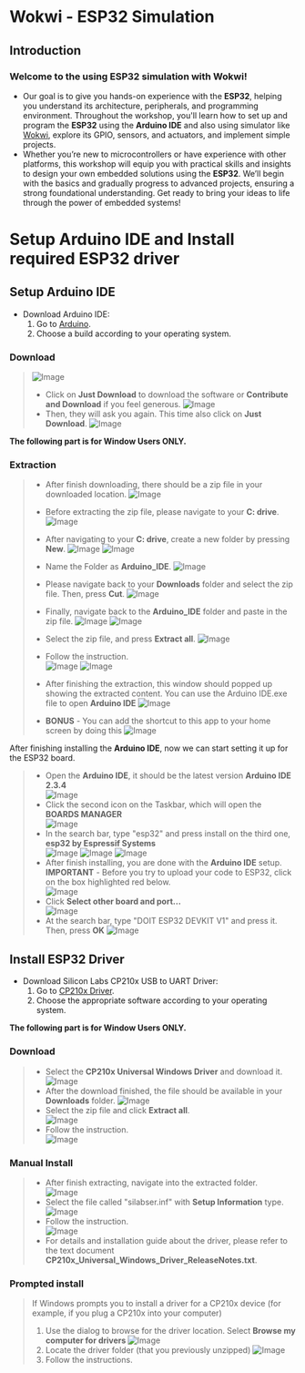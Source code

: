 # Wokwi - ESP32 Simulation

## Introduction

### Welcome to the using ESP32 simulation with Wokwi!
- Our goal is to give you hands-on experience with the **ESP32**, helping you understand its architecture, peripherals, and programming environment. Throughout the workshop, you'll learn how to set up and program the **ESP32** using the **Arduino IDE** and also using simulator like [Wokwi](https://wokwi.com/projects/new/esp32), explore its GPIO, sensors, and actuators, and implement simple projects.
- Whether you’re new to microcontrollers or have experience with other platforms, this workshop will equip you with practical skills and insights to design your own embedded solutions using the **ESP32**. We’ll begin with the basics and gradually progress to advanced projects, ensuring a strong foundational understanding. Get ready to bring your ideas to life through the power of embedded systems! 


# Setup Arduino IDE and Install required ESP32 driver

## Setup Arduino IDE

- Download Arduino IDE:
    1) Go to [Arduino](https://www.arduino.cc/en/software).
    2) Choose a build according to your operating system.
### Download
> ![Image](https://github.com/Robocon-Team-2025/Embedded_System_Workshop/blob/main/Image/Arduino-01.png)
> - Click on **Just Download** to download the software or **Contribute and Download** if you feel generous.
> ![Image](https://github.com/Robocon-Team-2025/Embedded_System_Workshop/blob/main/Image/Arduino-02.png)
> - Then, they will ask you again. This time also click on **Just Download**. 
> ![Image](https://github.com/Robocon-Team-2025/Embedded_System_Workshop/blob/main/Image/Arduino-03.png)

**The following part is for Window Users ONLY.**
### Extraction 
> - After finish downloading, there should be a zip file in your downloaded location. 
> ![Image](https://github.com/Robocon-Team-2025/Embedded_System_Workshop/blob/main/Image/Arduino-04.png)
> - Before extracting the zip file, please navigate to your **C: drive**.
> ![Image](https://github.com/Robocon-Team-2025/Embedded_System_Workshop/blob/main/Image/Arduino-05.png)
>
> - After navigating to your **C: drive**, create a new folder by pressing **New**.
> ![Image](https://github.com/Robocon-Team-2025/Embedded_System_Workshop/blob/main/Image/Arduino-06.png)
> ![Image](https://github.com/Robocon-Team-2025/Embedded_System_Workshop/blob/main/Image/Arduino-07.png)
> - Name the Folder as **Arduino_IDE**.
> ![Image](https://github.com/Robocon-Team-2025/Embedded_System_Workshop/blob/main/Image/Arduino-08.png)
>
> - Please navigate back to your **Downloads** folder and select the zip file. Then, press **Cut**. 
> ![Image](https://github.com/Robocon-Team-2025/Embedded_System_Workshop/blob/main/Image/Arduino-09.png)
>
> - Finally, navigate back to the **Arduino_IDE** folder and paste in the zip file.
> ![Image](https://github.com/Robocon-Team-2025/Embedded_System_Workshop/blob/main/Image/Arduino-10.png)
> ![Image](https://github.com/Robocon-Team-2025/Embedded_System_Workshop/blob/main/Image/Arduino-11.png)
>
> - Select the zip file, and press **Extract all**.
> ![Image](https://github.com/Robocon-Team-2025/Embedded_System_Workshop/blob/main/Image/Arduino-12.png)
>
> - Follow the instruction.  
> ![Image](https://github.com/Robocon-Team-2025/Embedded_System_Workshop/blob/main/Image/Arduino-13.png)
> ![Image](https://github.com/Robocon-Team-2025/Embedded_System_Workshop/blob/main/Image/Arduino-14.png)
> - After finishing the extraction, this window should popped up showing the extracted content. You can use the Arduino IDE.exe file to open **Arduino IDE**
> ![Image](https://github.com/Robocon-Team-2025/Embedded_System_Workshop/blob/main/Image/Arduino-151.png)
> - **BONUS** - You can add the shortcut to this app to your home screen by doing this
> ![Image](https://github.com/Robocon-Team-2025/Embedded_System_Workshop/blob/main/Image/Arduino-17.png)  

After finishing installing the **Arduino IDE**, now we can start setting it up for the ESP32 board.
> - Open the **Arduino IDE**, it should be the latest version **Arduino IDE 2.3.4**  
> ![Image](https://github.com/Robocon-Team-2025/Embedded_System_Workshop/blob/main/Image/Arduino-18.png)  
> - Click the second icon on the Taskbar, which will open the **BOARDS MANAGER**  
> ![Image](https://github.com/Robocon-Team-2025/Embedded_System_Workshop/blob/main/Image/Arduino-19.png)  
> - In the search bar, type "esp32" and press install on the third one, **esp32 by Espressif Systems**  
> ![Image](https://github.com/Robocon-Team-2025/Embedded_System_Workshop/blob/main/Image/Arduino-20.png)
> ![Image](https://github.com/Robocon-Team-2025/Embedded_System_Workshop/blob/main/Image/Arduino-21.png)
> ![Image](https://github.com/Robocon-Team-2025/Embedded_System_Workshop/blob/main/Image/Arduino-22.png) 
> - After finish installing, you are done with the **Arduino IDE** setup.
> **IMPORTANT** - Before you try to upload your code to ESP32, click on the box highlighted red below.  
> ![Image](https://github.com/Robocon-Team-2025/Embedded_System_Workshop/blob/main/Image/Arduino-23.png)
> - Click **Select other board and port...**  
> ![Image](https://github.com/Robocon-Team-2025/Embedded_System_Workshop/blob/main/Image/Arduino-24.png)
> - At the search bar, type "DOIT ESP32 DEVKIT V1" and press it. Then, press **OK**
> ![Image](https://github.com/Robocon-Team-2025/Embedded_System_Workshop/blob/main/Image/Arduino-26.png)

## Install ESP32 Driver

- Download Silicon Labs CP210x USB to UART Driver:
    1) Go to [CP210x Driver](https://www.silabs.com/developer-tools/usb-to-uart-bridge-vcp-drivers?tab=downloads).
    2) Choose the appropriate software according to your operating system.

**The following part is for Window Users ONLY.**
### Download
> - Select the **CP210x Universal Windows Driver** and download it.
> ![Image](https://github.com/Robocon-Team-2025/Embedded_System_Workshop/blob/main/Image/CP210X-1.png)  
> - After the download finished, the file should be available in your **Downloads** folder. 
> ![Image](https://github.com/Robocon-Team-2025/Embedded_System_Workshop/blob/main/Image/CP210X-2.png)  
> - Select the zip file and click **Extract all**.  
> ![Image](https://github.com/Robocon-Team-2025/Embedded_System_Workshop/blob/main/Image/CP210X-3.png)
> - Follow the instruction.  
> ![Image](https://github.com/Robocon-Team-2025/Embedded_System_Workshop/blob/main/Image/CP210X-4.png)

### Manual Install
> - After finish extracting, navigate into the extracted folder.  
> ![Image](https://github.com/Robocon-Team-2025/Embedded_System_Workshop/blob/main/Image/CP210X-5.png)
> - Select the file called "silabser.inf" with **Setup Information** type.
> ![Image](https://github.com/Robocon-Team-2025/Embedded_System_Workshop/blob/main/Image/CP210X-61.png)
> - Follow the instruction.  
> ![Image](https://github.com/Robocon-Team-2025/Embedded_System_Workshop/blob/main/Image/CP210X-7.png)  
> - For details and installation guide about the driver, please refer to the text document **CP210x_Universal_Windows_Driver_ReleaseNotes.txt**. 

### Prompted install
> If Windows prompts you to install a driver for a CP210x device (for example, if you plug a CP210x into your computer)
> 1. Use the dialog to browse for the driver location. Select **Browse my computer for drivers**
> ![Image](https://github.com/Robocon-Team-2025/Embedded_System_Workshop/blob/main/Image/CP210X-8.png)  
> 2. Locate the driver folder (that you previously unzipped)
> ![Image](https://github.com/Robocon-Team-2025/Embedded_System_Workshop/blob/main/Image/CP210X-9.png)  
> 3. Follow the instructions.  
